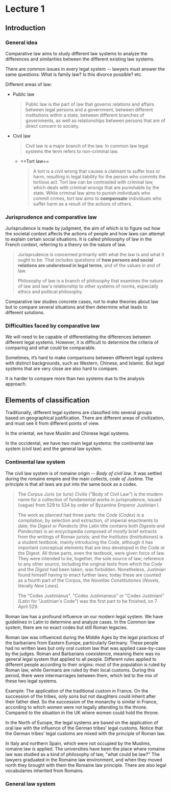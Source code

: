 # Lecture 1

## Introduction

### General idea

Comparative law aims to study different law systems to analyze the differences and similarities between the different existing law systems.

There are common issues in every legal system -- lawyers must answer the same questions: What is family law? Is this divorce possible? etc.

Different areas of law:

- Public law

  > Public law is the part of law that governs relations and affairs between legal persons and a government, between different institutions within a state, between different branches of governments, as well as relationships between persons that are of direct concern to society.
- Civil law

  > Civil law is a major branch of the law. In common law legal systems the term refers to non-criminal law.
  - ==Tort law==

    > A tort is a civil wrong that causes a claimant to suffer loss or harm, resulting in legal liability for the person who commits the tortious act. Tort law can be contrasted with criminal law, which deals with criminal wrongs that are punishable by the state. While criminal law aims to punish individuals who commit crimes, tort law aims to **compensate** individuals who suffer harm as a result of the actions of others.

### Jurisprudence and comparative law

Jurisprudence is made by judgment, the aim of which is to figure out how the societal context affects the actions of people and how laws can attempt to explain certain social situations. It is called philosophy of law in the French context, referring to a theory on the nature of law.

> Jurisprudence is concerned primarily with what the law is and what it ought to be. That includes questions of **how persons and social relations are understood in legal terms**, and of the values in and of law.
>
> Philosophy of law is a branch of philosophy that examines the nature of law and law's relationship to other systems of norms, especially ethics and political philosophy.

Comparative law studies concrete cases, not to make theories about law but to compare several situations and then determine what leads to different solutions.

### Difficulties faced by comparative law

We will need to be capable of differentiating the differences between different legal systems. However, it is difficult to determine the criteria of comparing and what could be comparable.

Sometimes, it’s hard to make comparisons between different legal systems with distinct backgrounds, such as Western, Chinese, and Islamic. But legal systems that are very close are also hard to compare.

It is harder to compare more than two systems due to the analysis approach.

## Elements of classification

Traditionally, different legal systems are classified into several groups based on geographical justification. There are different areas of civilization, and must see it from different points of view.

In the oriental, we have Muslim and Chinese legal systems.

In the occidental, we have two main legal systems: the continental law system (civil law) and the general law system.

### Continental law system

The civil law system is of romaine origin -- *Body of civil law*. It was settled during the romaine empire and the main collects, *code of Justina*. The principle is that all laws are put into the same book as a codex.

> The *Corpus Juris* (or *Iuris*) *Civilis* ("Body of Civil Law") is the modern name for a collection of fundamental works in jurisprudence, issued (vague) from 529 to 534 by order of Byzantine Emperor Justinian I.
>
> The work as planned had three parts: the *Code* (*Codex*) is a compilation, by selection and extraction, of imperial enactments to date; the *Digest* or *Pandects* (the Latin title contains both *Digesta* and *Pandectae*) is an encyclopedia composed of mostly brief extracts from the writings of Roman jurists; and the *Institutes* (*Institutiones*) is a student textbook, mainly introducing the Code, although it has important conceptual elements that are less developed in the Code or the Digest. All three parts, even the textbook, were given force of law. They were intended to be, together, the sole source of law; reference to any other source, including the original texts from which the *Code* and the *Digest* had been taken, was forbidden. Nonetheless, Justinian found himself having to enact further laws; today these are counted as a fourth part of the Corpus, the *Novellae Constitutiones* (*Novels*, literally *New Laws*).
>
> The "Codex Justinianus", "Codex Justinianeus" or "Codex Justiniani" (Latin for "Justinian's Code") was the first part to be finished, on 7 April 529.

Roman law has a profound influence on our modern legal system. We have guidelines in Latin to determine and analyze cases. In the Common law system, there are no exact codes but still Roman legacies.

Roman law was influenced during the Middle Ages by the legal practices of the barbarians from Eastern Europe, particularly Germany. These people had no written laws but only oral custom law that was applied case-by-case by the judges. Roman and Barbarians coexistence, meaning there was no general legal system that applied to all people. Different rules applied to different people according to their origins: most of the population is ruled by Roman law, while Germans are ruled by their local customs. During this period, there were intermarriages between them, which led to the mix of these two legal systems.

Example: The application of the traditional custom in France. On the succession of the tribes, only sons but not daughters could inherit after their father died. So the succession of the monarchy is similar in France, according to which women were not legally attending to the throne. Compared to the situation in the UK where women could hold the throne.

In the North of Europe, the legal systems are based on the application of oral law with the influence of the German tribes' legal customs. Notice that the German tribes' legal customs are mixed with the principle of Roman law.

In Italy and northern Spain, which were not occupied by the Muslims, romaine law is applied. The universities have been the place where romaine law was studied as a kind of philosophy of law, "what could be law?" The lawyers graduated in the Romaine law environment, and when they moved north they brought with them the Romaine law principle. There are also legal vocabularies inherited from Romains.

### General law system

